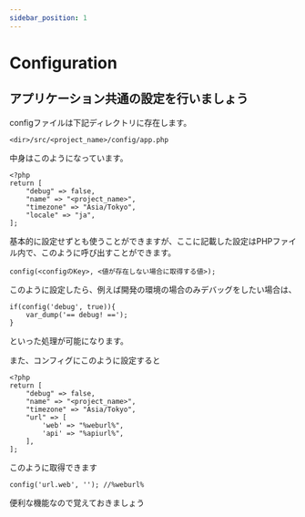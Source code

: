 ```yaml
---
sidebar_position: 1
---
```


# Configuration

## アプリケーション共通の設定を行いましょう

configファイルは下記ディレクトリに存在します。
~~~
<dir>/src/<project_name>/config/app.php
~~~

中身はこのようになっています。
~~~
<?php
return [
    "debug" => false,
    "name" => "<project_name>",
    "timezone" => "Asia/Tokyo",
    "locale" => "ja",
];
~~~

基本的に設定せずとも使うことができますが、ここに記載した設定はPHPファイル内で、このように呼び出すことができます。

~~~
config(<configのKey>, <値が存在しない場合に取得する値>);
~~~

このように設定したら、例えば開発の環境の場合のみデバッグをしたい場合は、
~~~
if(config('debug', true)){
    var_dump('== debug! ==');
}
~~~
といった処理が可能になります。

また、コンフィグにこのように設定すると
~~~
<?php
return [
    "debug" => false,
    "name" => "<project_name>",
    "timezone" => "Asia/Tokyo",
    "url" => [
        'web' => "%weburl%",
        'api' => "%apiurl%",
    ],
];
~~~
このように取得できます
~~~
config('url.web', ''); //%weburl%
~~~

便利な機能なので覚えておきましょう